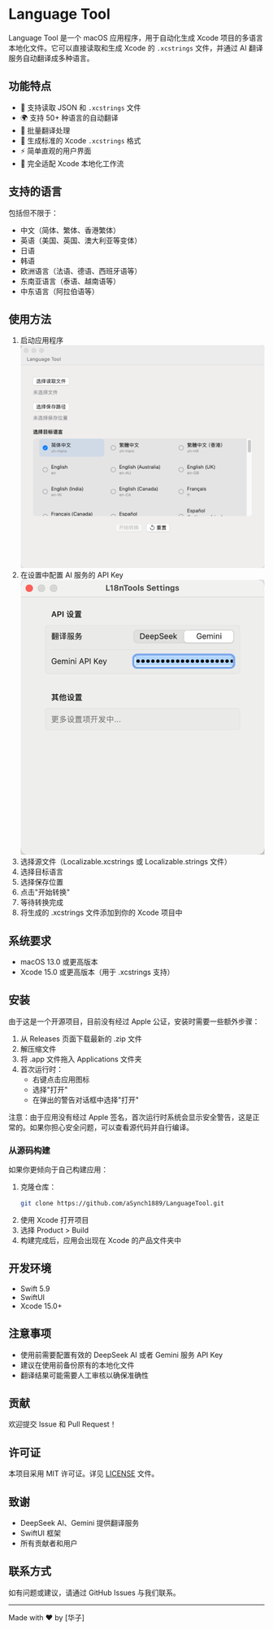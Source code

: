 # Language Tool

Language Tool 是一个 macOS 应用程序，用于自动化生成 Xcode 项目的多语言本地化文件。它可以直接读取和生成 Xcode 的 `.xcstrings` 文件，并通过 AI 翻译服务自动翻译成多种语言。

## 功能特点

- 📖 支持读取 JSON 和 `.xcstrings` 文件
- 🌍 支持 50+ 种语言的自动翻译
- 🔄 批量翻译处理
- 💾 生成标准的 Xcode `.xcstrings` 格式
- ⚡️ 简单直观的用户界面
- 🎯 完全适配 Xcode 本地化工作流

## 支持的语言

包括但不限于：
- 中文（简体、繁体、香港繁体）
- 英语（美国、英国、澳大利亚等变体）
- 日语
- 韩语
- 欧洲语言（法语、德语、西班牙语等）
- 东南亚语言（泰语、越南语等）
- 中东语言（阿拉伯语等）

## 使用方法

1. 启动应用程序![](https://raw.githubusercontent.com/aSynch1889/image/master/uPic/2pmTBE20250213230424.png)
2. 在设置中配置 AI 服务的 API Key
   ![](https://raw.githubusercontent.com/aSynch1889/image/master/uPic/xTfNrr20250224113359.png)
3. 选择源文件（Localizable.xcstrings 或 Localizable.strings 文件）
4. 选择目标语言
5. 选择保存位置
6. 点击"开始转换"
7. 等待转换完成
8. 将生成的 .xcstrings 文件添加到你的 Xcode 项目中

## 系统要求

- macOS 13.0 或更高版本
- Xcode 15.0 或更高版本（用于 .xcstrings 支持）

## 安装

由于这是一个开源项目，目前没有经过 Apple 公证，安装时需要一些额外步骤：

1. 从 Releases 页面下载最新的 .zip 文件
2. 解压缩文件
3. 将 .app 文件拖入 Applications 文件夹
4. 首次运行时：
   - 右键点击应用图标
   - 选择"打开"
   - 在弹出的警告对话框中选择"打开"
   

注意：由于应用没有经过 Apple 签名，首次运行时系统会显示安全警告，这是正常的。如果你担心安全问题，可以查看源代码并自行编译。

### 从源码构建

如果你更倾向于自己构建应用：

1. 克隆仓库：
   ```bash
   git clone https://github.com/aSynch1889/LanguageTool.git
   ```
2. 使用 Xcode 打开项目
3. 选择 Product > Build
4. 构建完成后，应用会出现在 Xcode 的产品文件夹中

## 开发环境

- Swift 5.9
- SwiftUI
- Xcode 15.0+

## 注意事项

- 使用前需要配置有效的 DeepSeek AI 或者 Gemini 服务 API Key
- 建议在使用前备份原有的本地化文件
- 翻译结果可能需要人工审核以确保准确性

## 贡献

欢迎提交 Issue 和 Pull Request！

## 许可证

本项目采用 MIT 许可证。详见 [LICENSE](LICENSE) 文件。

## 致谢

- DeepSeek AI、Gemini 提供翻译服务
- SwiftUI 框架
- 所有贡献者和用户

## 联系方式

如有问题或建议，请通过 GitHub Issues 与我们联系。

---

Made with ❤️ by [华子]
